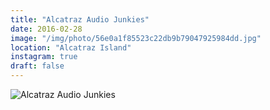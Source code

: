 ```yaml
---
title: "Alcatraz Audio Junkies"
date: 2016-02-28
image: "/img/photo/56e0a1f85523c22db9b79047925984dd.jpg"
location: "Alcatraz Island"
instagram: true
draft: false
---
```


![Alcatraz Audio Junkies](/img/photo/56e0a1f85523c22db9b79047925984dd.jpg)
